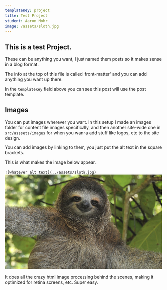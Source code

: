 ```yaml
---
templateKey: project
title: Test Project
student: Aaron Mohr
image: /assets/sloth.jpg
---
```

## This is a test Project.

These can be anything you want, I just named them posts so it makes sense in a blog format.

The info at the top of this file is called 'front-matter' and you can add anything you want up there.

In the `templateKey` field above you can see this post will use the post template.

## Images

You can put images wherever you want. In this setup I made an images folder for content file images specifically, and then another site-wide one in `src/asssets/images` for when you wanna add stuff like logos, etc to the site design.

You can add images by linking to them, you just put the alt text in the square brackets.

This is what makes the image below appear.

`![whatever alt text](../assets/sloth.jpg)` ![whatever alt text](../assets/sloth.jpg)

It does all the crazy html image processing behind the scenes, making it optimized for retina screens, etc. Super easy.
